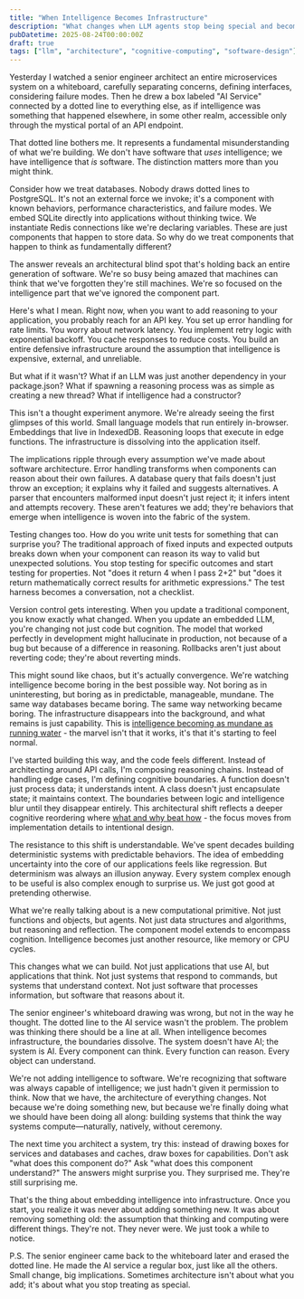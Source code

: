 ```yaml
---
title: "When Intelligence Becomes Infrastructure"
description: "What changes when LLM agents stop being special and become just another software component? Everything, as it turns out."
pubDatetime: 2025-08-24T00:00:00Z
draft: true
tags: ["llm", "architecture", "cognitive-computing", "software-design"]
---
```


Yesterday I watched a senior engineer architect an entire microservices system on a whiteboard, carefully separating concerns, defining interfaces, considering failure modes. Then he drew a box labeled "AI Service" connected by a dotted line to everything else, as if intelligence was something that happened elsewhere, in some other realm, accessible only through the mystical portal of an API endpoint.

That dotted line bothers me. It represents a fundamental misunderstanding of what we're building. We don't have software that *uses* intelligence; we have intelligence that *is* software. The distinction matters more than you might think.

Consider how we treat databases. Nobody draws dotted lines to PostgreSQL. It's not an external force we invoke; it's a component with known behaviors, performance characteristics, and failure modes. We embed SQLite directly into applications without thinking twice. We instantiate Redis connections like we're declaring variables. These are just components that happen to store data. So why do we treat components that happen to think as fundamentally different?

The answer reveals an architectural blind spot that's holding back an entire generation of software. We're so busy being amazed that machines can think that we've forgotten they're still machines. We're so focused on the intelligence part that we've ignored the component part.

Here's what I mean. Right now, when you want to add reasoning to your application, you probably reach for an API key. You set up error handling for rate limits. You worry about network latency. You implement retry logic with exponential backoff. You cache responses to reduce costs. You build an entire defensive infrastructure around the assumption that intelligence is expensive, external, and unreliable.

But what if it wasn't? What if an LLM was just another dependency in your package.json? What if spawning a reasoning process was as simple as creating a new thread? What if intelligence had a constructor?

This isn't a thought experiment anymore. We're already seeing the first glimpses of this world. Small language models that run entirely in-browser. Embeddings that live in IndexedDB. Reasoning loops that execute in edge functions. The infrastructure is dissolving into the application itself.

The implications ripple through every assumption we've made about software architecture. Error handling transforms when components can reason about their own failures. A database query that fails doesn't just throw an exception; it explains why it failed and suggests alternatives. A parser that encounters malformed input doesn't just reject it; it infers intent and attempts recovery. These aren't features we add; they're behaviors that emerge when intelligence is woven into the fabric of the system.

Testing changes too. How do you write unit tests for something that can surprise you? The traditional approach of fixed inputs and expected outputs breaks down when your component can reason its way to valid but unexpected solutions. You stop testing for specific outcomes and start testing for properties. Not "does it return 4 when I pass 2+2" but "does it return mathematically correct results for arithmetic expressions." The test harness becomes a conversation, not a checklist.

Version control gets interesting. When you update a traditional component, you know exactly what changed. When you update an embedded LLM, you're changing not just code but cognition. The model that worked perfectly in development might hallucinate in production, not because of a bug but because of a difference in reasoning. Rollbacks aren't just about reverting code; they're about reverting minds.

This might sound like chaos, but it's actually convergence. We're watching intelligence become boring in the best possible way. Not boring as in uninteresting, but boring as in predictable, manageable, mundane. The same way databases became boring. The same way networking became boring. The infrastructure disappears into the background, and what remains is just capability. This is [intelligence becoming as mundane as running water](/blog/intelligence-on-tap) - the marvel isn't that it works, it's that it's starting to feel normal.

I've started building this way, and the code feels different. Instead of architecting around API calls, I'm composing reasoning chains. Instead of handling edge cases, I'm defining cognitive boundaries. A function doesn't just process data; it understands intent. A class doesn't just encapsulate state; it maintains context. The boundaries between logic and intelligence blur until they disappear entirely. This architectural shift reflects a deeper cognitive reordering where [what and why beat how](/blog/what-and-why-beat-how) - the focus moves from implementation details to intentional design.

The resistance to this shift is understandable. We've spent decades building deterministic systems with predictable behaviors. The idea of embedding uncertainty into the core of our applications feels like regression. But determinism was always an illusion anyway. Every system complex enough to be useful is also complex enough to surprise us. We just got good at pretending otherwise.

What we're really talking about is a new computational primitive. Not just functions and objects, but agents. Not just data structures and algorithms, but reasoning and reflection. The component model extends to encompass cognition. Intelligence becomes just another resource, like memory or CPU cycles.

This changes what we can build. Not just applications that use AI, but applications that think. Not just systems that respond to commands, but systems that understand context. Not just software that processes information, but software that reasons about it.

The senior engineer's whiteboard drawing was wrong, but not in the way he thought. The dotted line to the AI service wasn't the problem. The problem was thinking there should be a line at all. When intelligence becomes infrastructure, the boundaries dissolve. The system doesn't have AI; the system is AI. Every component can think. Every function can reason. Every object can understand.

We're not adding intelligence to software. We're recognizing that software was always capable of intelligence; we just hadn't given it permission to think. Now that we have, the architecture of everything changes. Not because we're doing something new, but because we're finally doing what we should have been doing all along: building systems that think the way systems compute—naturally, natively, without ceremony.

The next time you architect a system, try this: instead of drawing boxes for services and databases and caches, draw boxes for capabilities. Don't ask "what does this component do?" Ask "what does this component understand?" The answers might surprise you. They surprised me. They're still surprising me.

That's the thing about embedding intelligence into infrastructure. Once you start, you realize it was never about adding something new. It was about removing something old: the assumption that thinking and computing were different things. They're not. They never were. We just took a while to notice.

P.S. The senior engineer came back to the whiteboard later and erased the dotted line. He made the AI service a regular box, just like all the others. Small change, big implications. Sometimes architecture isn't about what you add; it's about what you stop treating as special.